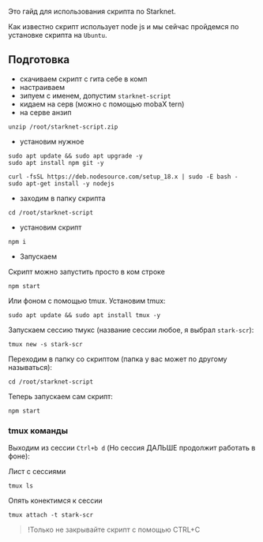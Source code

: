 Это гайд для использования скрипта по Starknet.

Как известно скрипт использует node js и мы сейчас пройдемся по установке скрипта на `Ubuntu`.
## Подготовка
- скачиваем скрипт с гита себе в комп
- настраиваем
- зипуем с именем, допустим `starknet-script`
- кидаем на серв (можно с помощью mobaX tern)
- на серве анзип
```
unzip /root/starknet-script.zip
```
- установим нужное
```
sudo apt update && sudo apt upgrade -y
sudo apt install npm git -y

curl -fsSL https://deb.nodesource.com/setup_18.x | sudo -E bash -
sudo apt-get install -y nodejs
```
- заходим в папку скрипта
```
cd /root/starknet-script
```
- установим скрипт
```
npm i
```
- Запускаем 

Скрипт можно запустить просто в ком строке
```
npm start
```
Или фоном с помощью tmux. Установим tmux:
```
sudo apt update && sudo apt install tmux -y
```
Запускаем сессию тмукс (название сессии любое, я выбрал `stark-scr`):
```
tmux new -s stark-scr
```
Переходим в папку со скриптом (папка у вас может по другому называться):
```
cd /root/starknet-script
```
Теперь запускаем сам скрипт:
```
npm start
```

### tmux команды
Выходим из сессии `Ctrl+b d` (Но сессия ДАЛЬШЕ продолжит работать в фоне): 

Лист с сессиями
```
tmux ls
```
Опять конектимся к сессии
```
tmux attach -t stark-scr
```
> !Только не закрывайте скрипт с помощью CTRL+C 
